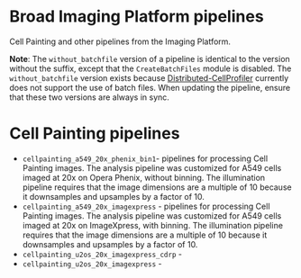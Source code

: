 # Broad Imaging Platform pipelines

Cell Painting and other pipelines from the Imaging Platform.

**Note**: The `without_batchfile` version of a pipeline is identical to the version without the suffix, except that the `CreateBatchFiles` module is disabled. The `without_batchfile` version exists because [Distributed-CellProfiler](https://github.com/CellProfiler/Distributed-CellProfiler) currently does not support the use of batch files. When updating the pipeline, ensure that these two versions are always in sync. 

# Cell Painting pipelines 

- `cellpainting_a549_20x_phenix_bin1`- pipelines for processing Cell Painting images. The analysis pipeline was customized for A549 cells imaged at 20x on Opera Phenix, without binning. The illumination pipeline requires that the image dimensions are a multiple of 10 because it downsamples and upsamples by a factor of 10.
- `cellpainting_a549_20x_imagexpress` - pipelines for processing Cell Painting images. The analysis pipeline was customized for A549 cells imaged at 20x on ImageXpress, with binning. The illumination pipeline requires that the image dimensions are a multiple of 10 because it downsamples and upsamples by a factor of 10.
- `cellpainting_u2os_20x_imagexpress_cdrp` - 
- `cellpainting_u2os_20x_imagexpress` - 



